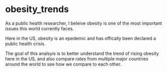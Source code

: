 # obesity_trends 

As a public health researcher, I beleive obesity is one of the most important issues this world currently faces. 

Here in the US, obesity is an epedemic and has offically been declared a public health crisis.

The goal of this analsyis is to better understand the trend of rising obesity here in the US, and also compare rates from multiple major countries around the world to see how we compare
to each other.
